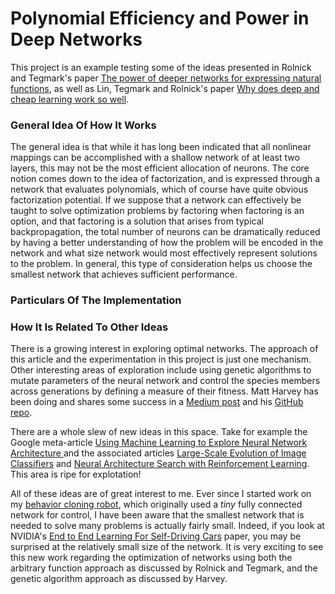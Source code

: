 # Polynomial Efficiency and Power in Deep Networks

This project is an example testing some of the ideas presented in 
Rolnick and Tegmark's paper [The power of deeper networks for expressing natural functions](docs/RolnickTegmark.pdf),
as well as Lin, Tegmark and Rolnick's paper [Why does deep and cheap learning work so well](docs/LinTegmarkRolnick.pdf).  



### General Idea Of How It Works

The general idea is that while it has long been indicated that all nonlinear mappings can be 
accomplished with a shallow network of at least two layers, this may not be the most efficient
allocation of neurons.  The core notion comes down to the idea of factorization, and is 
expressed through a network that evaluates polynomials, which of course have quite obvious
factorization potential.  If we suppose that a network can effectively be taught to solve 
optimization problems by factoring when factoring is an option, and that factoring is a 
solution that arises from typical backpropagation, the total number of neurons can be 
dramatically reduced by having a better understanding of how the problem will be encoded 
in the network and what size network would most effectively represent solutions to the 
problem.  In general, this type of consideration helps us choose the smallest network that
achieves sufficient performance.



### Particulars Of The Implementation




### How It Is Related To Other Ideas

There is a growing interest in exploring optimal networks.  The approach of this article and
the experimentation in this project is just one mechanism.  Other interesting areas of 
exploration include using genetic algorithms to mutate parameters of the neural network and 
control the species members across generations by defining a measure of their fitness.  Matt
Harvey has been doing and shares some success in a 
[Medium post](https://medium.com/@harvitronix/lets-evolve-a-neural-network-with-a-genetic-algorithm-code-included-8809bece164) 
and his [GitHub repo](https://github.com/harvitronix/neural-network-genetic-algorithm).

There are a whole slew of new ideas in this space.  Take for example the Google meta-article
[Using Machine Learning to Explore Neural Network Architecture ](https://research.googleblog.com/2017/05/using-machine-learning-to-explore.html)
and the associated articles [Large-Scale Evolution of Image Classifiers](docs/RealMooreEtAl.pdf)
and [Neural Architecture Search with Reinforcement Learning](docs/ZophLe.pdf). This
area is ripe for explotation!

All of these ideas are of great interest to me.  Ever since I started work on my 
[behavior cloning robot](https://github.com/ColinShaw/ocaml-c-behavior-cloning-robot),
which originally used a *tiny* fully connected network for control, I have been aware that 
the smallest network that is needed to solve many problems is actually fairly small.  Indeed, 
if you look at NVIDIA's [End to End Learning For Self-Driving Cars](https://arxiv.org/pdf/1604.07316v1.pdf)
paper, you may be surprised at the relatively small size of the network.  It is very 
exciting to see this new work regarding the optimization of networks using both the arbitrary
function approach as discussed by Rolnick and Tegmark, and the genetic algorithm approach as
discussed by Harvey.

